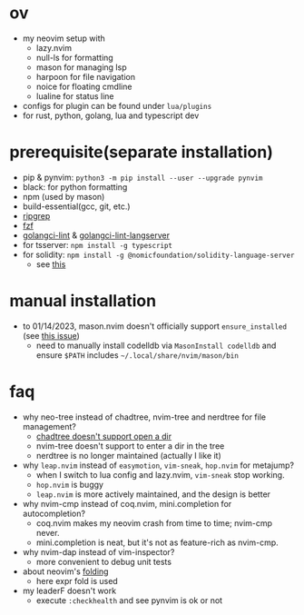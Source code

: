 # ov

- my neovim setup with
  - lazy.nvim
  - null-ls for formatting
  - mason for managing lsp
  - harpoon for file navigation
  - noice for floating cmdline
  - lualine for status line
- configs for plugin can be found under `lua/plugins`
- for rust, python, golang, lua and typescript dev

# prerequisite(separate installation)

- pip & pynvim: `python3 -m pip install --user --upgrade pynvim`
- black: for python formatting
- npm (used by mason)
- build-essential(gcc, git, etc.)
- [ripgrep](https://github.com/BurntSushi/ripgrep)
- [fzf](https://github.com/junegunn/fzf)
- [golangci-lint](https://golangci-lint.run/usage/install/#local-installation) &
  [golangci-lint-langserver](https://github.com/nametake/golangci-lint-langserver)
- for tsserver: `npm install -g typescript`
- for solidity: `npm install -g @nomicfoundation/solidity-language-server`
  - see
    [this](https://github.com/neovim/nvim-lspconfig/blob/master/doc/server_configurations.md#solc)

# manual installation

- to 01/14/2023, mason.nvim doesn't officially support `ensure_installed` (see
  [this issue](https://github.com/williamboman/mason.nvim/issues/1338))
  - need to manually install codelldb via `MasonInstall codelldb` and ensure
    `$PATH` includes `~/.local/share/nvim/mason/bin`

# faq

- why neo-tree instead of chadtree, nvim-tree and nerdtree for file management?
  - [chadtree doesn't support open a dir](https://github.com/ms-jpq/chadtree/issues/274)
  - nvim-tree doesn't support <enter> to enter a dir in the tree
  - nerdtree is no longer maintained (actually I like it)
- why `leap.nvim` instead of `easymotion`, `vim-sneak`, `hop.nvim` for metajump?
  - when I switch to lua config and lazy.nvim, `vim-sneak` stop working.
  - `hop.nvim` is buggy
  - `leap.nvim` is more actively maintained, and the design is better
- why nvim-cmp instead of coq.nvim, mini.completion for autocompletion?
  - coq.nvim makes my neovim crash from time to time; nvim-cmp never.
  - mini.completion is neat, but it's not as feature-rich as nvim-cmp.
- why nvim-dap instead of vim-inspector?
  - more convenient to debug unit tests
- about neovim's [folding](https://neovim.io/doc/user/fold.html)
  - here expr fold is used
- my leaderF doesn't work
  - execute `:checkhealth` and see pynvim is ok or not
